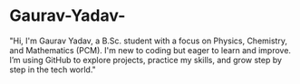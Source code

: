 # Gaurav-Yadav-
"Hi, I'm Gaurav Yadav, a B.Sc. student with a focus on Physics, Chemistry, and Mathematics (PCM). I'm new to coding but eager to learn and improve. I’m using GitHub to explore projects, practice my skills, and grow step by step in the tech world."
